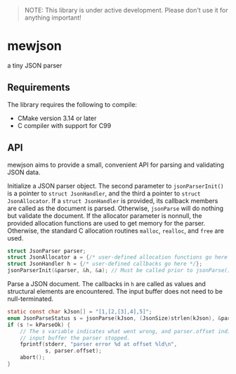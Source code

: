 > NOTE: This library is under active development.
> Please don't use it for anything important!

# mewjson
a tiny JSON parser

## Requirements
The library requires the following to compile:
+ CMake version 3.14 or later
+ C compiler with support for C99

## API
mewjson aims to provide a small, convenient API for parsing and validating JSON data.

Initialize a JSON parser object.
The second parameter to `jsonParserInit()` is a pointer to `struct JsonHandler`, and the third a pointer to `struct JsonAllocator`.
If a `struct JsonHandler` is provided, its callback members are called as the document is parsed.
Otherwise, `jsonParse` will do nothing but validate the document.
If the allocator parameter is nonnull, the provided allocation functions are used to get memory for the parser. 
Otherwise, the standard C allocation routines `malloc`, `realloc`, and `free` are used.
```C
struct JsonParser parser;
struct JsonAllocator a = {/* user-defined allocation functions go here */};
struct JsonHandler h = {/* user-defined callbacks go here */};
jsonParserInit(&parser, &h, &a); // Must be called prior to jsonParse()
```

Parse a JSON document.
The callbacks in `h` are called as values and structural elements are encountered.
The input buffer does not need to be null-terminated.
```C
static const char kJson[] = "[1,[2,[3],4],5]";
enum JsonParseStatus s = jsonParse(kJson, (JsonSize)strlen(kJson), &parser);
if (s != kParseOk) {
    // The s variable indicates what went wrong, and parser.offset indicates where in the
    // input buffer the parser stopped.
    fprintf(stderr, "parser error %d at offset %ld\n",
            s, parser.offset);
    abort();
}
```